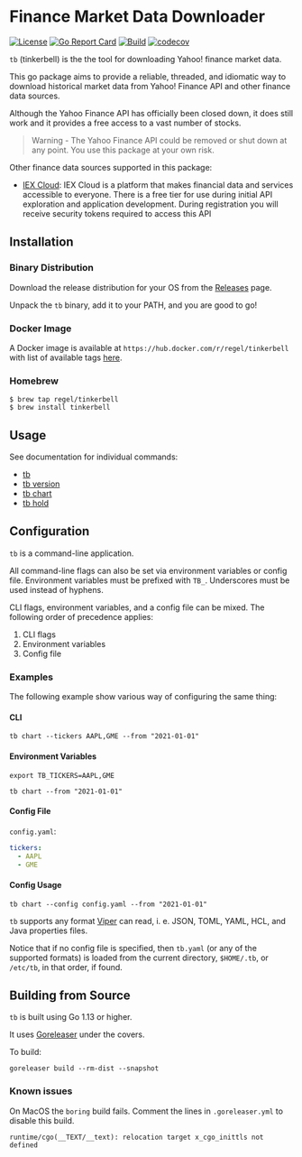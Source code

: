 # Finance Market Data Downloader

[![License](https://img.shields.io/badge/License-Apache%202.0-blue.svg)](https://opensource.org/licenses/Apache-2.0)
[![Go Report Card](https://goreportcard.com/badge/github.com/regel/tinkerbell)](https://goreportcard.com/report/github.com/regel/tinkerbell)
[![Build](https://github.com/regel/tinkerbell/actions/workflows/build.yaml/badge.svg)](https://github.com/regel/tinkerbell/actions/workflows/build.yaml)
[![codecov](https://codecov.io/github/regel/tinkerbell/coverage.svg)](https://codecov.io/gh/regel/tinkerbell)

`tb` (tinkerbell) is the the tool for downloading Yahoo! finance market data.

This go package aims to provide a reliable, threaded, and idiomatic way to download historical market data from Yahoo! Finance API and other finance data sources.

Although the Yahoo Finance API has officially been closed down, it does still work and it provides a free access to a vast number of stocks.

>Warning - The Yahoo Finance API could be removed or shut down at any point. You use this package at your own risk.

Other finance data sources supported in this package:

- [IEX Cloud](https://iexcloud.io/docs/api/): IEX Cloud is a platform that makes financial data and services accessible to everyone. There is a free tier for use during initial API exploration and application development. During registration you will receive security tokens required to access this API

## Installation

### Binary Distribution

Download the release distribution for your OS from the [Releases](https://github.com/regel/tinkerbell/releases) page.

Unpack the `tb` binary, add it to your PATH, and you are good to go!

### Docker Image

A Docker image is available at `https://hub.docker.com/r/regel/tinkerbell` with list of
available tags [here](https://hub.docker.com/r/regel/tinkerbell/tags).

### Homebrew

```console
$ brew tap regel/tinkerbell
$ brew install tinkerbell
```

## Usage

See documentation for individual commands:

* [tb](doc/tb.md)
* [tb version](doc/tb_version.md)
* [tb chart](doc/tb_chart.md)
* [tb hold](doc/tb_hold.md)

## Configuration

`tb` is a command-line application.

All command-line flags can also be set via environment variables or config file.
Environment variables must be prefixed with `TB_`.
Underscores must be used instead of hyphens.

CLI flags, environment variables, and a config file can be mixed.
The following order of precedence applies:

1. CLI flags
1. Environment variables
1. Config file

### Examples

The following example show various way of configuring the same thing:

#### CLI

    tb chart --tickers AAPL,GME --from "2021-01-01"

#### Environment Variables

    export TB_TICKERS=AAPL,GME

    tb chart --from "2021-01-01"

#### Config File

`config.yaml`:

```yaml
tickers:
  - AAPL
  - GME
```

#### Config Usage

    tb chart --config config.yaml --from "2021-01-01"


`tb` supports any format [Viper](https://github.com/spf13/viper) can read, i. e. JSON, TOML, YAML, HCL, and Java properties files.

Notice that if no config file is specified, then `tb.yaml` (or any of the supported formats) is loaded from the current directory, `$HOME/.tb`, or `/etc/tb`, in that order, if found.

## Building from Source

`tb` is built using Go 1.13 or higher.

It uses [Goreleaser](https://goreleaser.com/) under the covers.

To build:

```
goreleaser build --rm-dist --snapshot
```

### Known issues

On MacOS the `boring` build fails. Comment the lines in `.goreleaser.yml` to disable this build.

```
runtime/cgo(__TEXT/__text): relocation target x_cgo_inittls not defined
```

